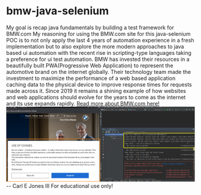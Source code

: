 # bmw-java-selenium

My goal is recap java fundamentals by building a test framework for BMW.com  My reasoning for using the BMW.com site for this java-selenium POC is to not only apply the last 4 years of  automation experience in a fresh implementation but to also explore the more modern approaches to java based ui automation with the recent rise in scripting-type languages taking a preference for ui test automation.  BMW has invested their resources in a beautifully built PWA(Progressive Web Application) to represent the automotive  brand on the internet globally. Their technology team made the investment to maximize the performance of a web based application caching data to the physical device to improve  response times for requests made across it.  Since 2019 it remains a shining example of how websites and web applications should evolve for the years to come as the internet and its use expands rapidly.  [Read more about BMW.com here!](https://www.thinkwithgoogle.com/intl/en-gb/marketing-strategies/app-and-mobile/bmws-journey-fast-smooth-and-reliable-mobile-website/)  ![BMW.com 2022 Test Findings](bmw_non_accessible_cookie_overlay_section_tag.png)  -- Carl E Jones III  For educational use only!
